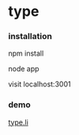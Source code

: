 # type

### installation


npm install

node app

visit localhost:3001


### demo

[type.li](http://type.li)